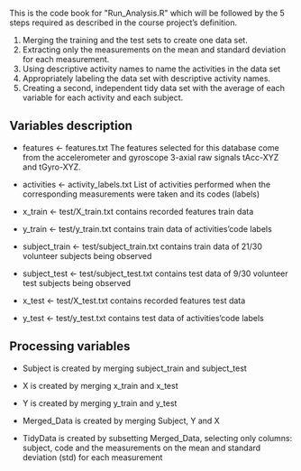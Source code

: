 This is the code book for "Run_Analysis.R" which will be followed by the 5 steps required as described in the course project’s definition.

1. Merging the training and the test sets to create one data set.
2. Extracting only the measurements on the mean and standard deviation for each measurement.
3. Using descriptive activity names to name the activities in the data set
4. Appropriately labeling the data set with descriptive activity names.
5. Creating a second, independent tidy data set with the average of each variable for each activity and each subject.

## Variables description
  -	features <- features.txt 
  The features selected for this database come from the accelerometer and gyroscope 3-axial raw signals tAcc-XYZ and tGyro-XYZ.
	
  - activities <- activity_labels.txt 
	List of activities performed when the corresponding measurements were taken and its codes (labels)
  
  - x_train <- test/X_train.txt 
	contains recorded features train data
	
  - y_train <- test/y_train.txt 
	contains train data of activities’code labels
 	
  - subject_train <- test/subject_train.txt 
	contains train data of 21/30 volunteer subjects being observed
	
  - subject_test <- test/subject_test.txt 
	contains test data of 9/30 volunteer test subjects being observed
	
  - x_test <- test/X_test.txt 
	contains recorded features test data
	
  - y_test <- test/y_test.txt 
	contains test data of activities’code labels

## Processing variables
  -	Subject is created by merging subject_train and subject_test 
   
  - X is created by merging x_train and x_test 
	
  -	Y is created by merging y_train and y_test 
	
  -	Merged_Data is created by merging Subject, Y and X 
  
  - TidyData is created by subsetting Merged_Data, selecting only columns: subject, code and the measurements on the mean and standard deviation (std) for each measurement
 
  
